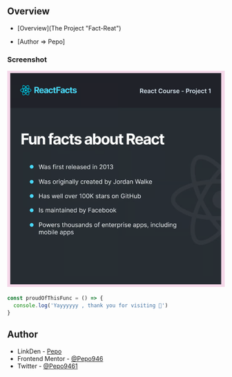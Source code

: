 ## Overview
- [Overview](The Project "Fact-Reat")

- [Author => Pepo]

### Screenshot

![Design Preview](./images/Screenshot%202024-02-12%20003153.png)



```js
const proudOfThisFunc = () => {
  console.log('Yayyyyyy , thank you for visiting 🎉')
}
```

## Author

- LinkDen - [Pepo](https://www.linkedin.com/in/mohamed-gandoul-53a5ba258/)
- Frontend Mentor - [@Pepo946](https://www.frontendmentor.io/profile/Pepo946)
- Twitter - [@Pepo9461](https://www.twitter.com/yourusername)
